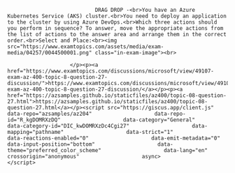 <p class="card-text">
							
								DRAG DROP -<br>You have an Azure Kubernetes Service (AKS) cluster.<br>You need to deploy an application to the cluster by using Azure DevOps.<br>Which three actions should you perform in sequence? To answer, move the appropriate actions from the list of actions to the answer area and arrange them in the correct order.<br>Select and Place:<br><img src="https://www.examtopics.com/assets/media/exam-media/04257/0044500001.png" class="in-exam-image"><br>
							
						</p><p><a href="https://www.examtopics.com/discussions/microsoft/view/49107-exam-az-400-topic-8-question-27-discussion/">https://www.examtopics.com/discussions/microsoft/view/49107-exam-az-400-topic-8-question-27-discussion/</a></p><p><a href="https://azsamples.github.io/staticfiles/az400/topic-08-question-27.html">https://azsamples.github.io/staticfiles/az400/topic-08-question-27.html</a></p><script src="https://giscus.app/client.js"                    data-repo="azsamples/az204"                    data-repo-id="R_kgDOMRXzDQ"                    data-category="General"                    data-category-id="DIC_kwDOMRXzDc4Cgi27"                    data-mapping="pathname"                    data-strict="1"                    data-reactions-enabled="0"                    data-emit-metadata="0"                    data-input-position="bottom"                    data-theme="preferred_color_scheme"                    data-lang="en"                    crossorigin="anonymous"                    async>                    </script>